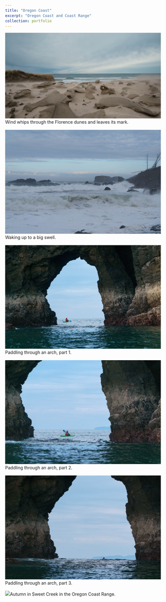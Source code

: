 ```yaml
---
title: "Oregon Coast"
excerpt: "Oregon Coast and Coast Range"
collection: portfolio
---
```


<img src='/images/FlorenceSand.jpg'>Wind whips through the Florence dunes and leaves its mark. <br/><br/>
<img src='/images/waves_lockedin.jpg'>Waking up to a big swell. <br/><br/>
<img src='/images/nateArch1.jpg'>Paddling through an arch, part 1.<br/><br/>
<img src='/images/nateArch2.jpg'>Paddling through an arch, part 2. <br/><br/>
<img src='/images/nateArch3.jpg'>Paddling through an arch, part 3. <br/><br/>
<img src='/images/sweetCreek_crop.jpg'>Autumn in Sweet Creek in the Oregon Coast Range.<br/><br/>


